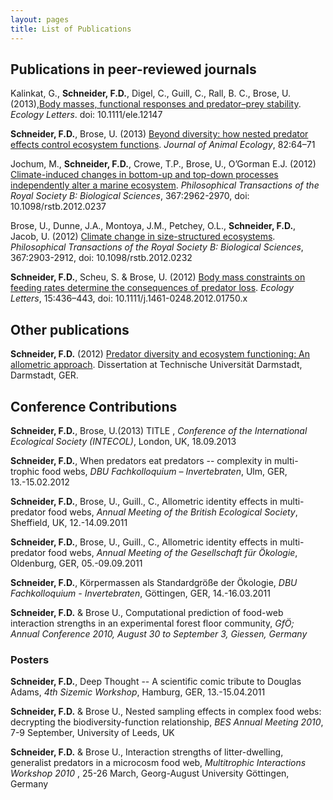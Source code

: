 ```yaml
---
layout: pages
title: List of Publications
---
```


## Publications in peer-reviewed journals

Kalinkat, G., **Schneider, F.D.**, Digel, C., Guill, C., Rall, B. C., Brose, U. (2013),[Body masses, functional responses and predator–prey stability](http://onlinelibrary.wiley.com/doi/10.1111/ele.12147/abstract). *Ecology Letters*. doi: 10.1111/ele.12147

**Schneider, F.D.**, Brose, U. (2013) [Beyond diversity: how nested predator effects control ecosystem functions](http://onlinelibrary.wiley.com/doi/10.1111/1365-2656.12010/full). *Journal of Animal Ecology*, 82:64–71

Jochum, M., **Schneider, F.D.**, Crowe, T.P., Brose, U., O’Gorman E.J. (2012) [Climate-induced changes in bottom-up and top-down processes independently alter a marine ecosystem](http://rstb.royalsocietypu%20blishing.org/content/367/1605/2962.full). *Philosophical Transactions of the Royal Society B: Biological Sciences*, 367:2962-2970, doi: 10.1098/rstb.2012.0237

Brose, U., Dunne, J.A., Montoya, J.M., Petchey, O.L., **Schneider, F.D.**, Jacob, U. (2012) [Climate change in size-structured ecosystems](http://rstb.royalsocietypublishing.org/content/367/1605/2903.full). *Philosophical Transactions of the Royal Society B: Biological Sciences*, 367:2903-2912, doi: 10.1098/rstb.2012.0232

**Schneider, F.D.**, Scheu, S. &amp; Brose, U. (2012) [Body mass constraints on feeding rates determine the consequences of predator loss](http://onlinelibrary.wiley.com/doi/10.1111/j.1461-0248.2012.01750.x/full). *Ecology Letters*, 15:436–443, doi: 10.1111/j.1461-0248.2012.01750.x

## Other publications


**Schneider, F.D.** (2012) [Predator diversity and ecosystem functioning: An allometric approach](http://tuprints.ulb.tu-darmstadt.de/3206/). Dissertation at Technische Universität Darmstadt, Darmstadt, GER.

## Conference Contributions

**Schneider, F.D.**, Brose, U.(2013) TITLE , *Conference of the International Ecological Society (INTECOL)*, London, UK, 18.09.2013 

**Schneider, F.D.**, When predators eat predators -- complexity in multi-trophic food webs, *DBU Fachkolloquium – Invertebraten*, Ulm, GER, 13.-15.02.2012

**Schneider, F.D.**, Brose, U., Guill., C., Allometric identity effects in multi-predator food webs, *Annual Meeting of the British Ecological Society*, Sheffield, UK, 12.-14.09.2011

**Schneider, F.D.**, Brose, U., Guill., C., Allometric identity effects in multi-predator food webs, *Annual Meeting of the Gesellschaft für Ökologie*, Oldenburg, GER, 05.-09.09.2011

**Schneider, F.D.**, Körpermassen als Standardgröße der Ökologie, *DBU Fachkolloquium - Invertebraten*, Göttingen, GER, 14.-16.03.2011

**Schneider, F.D.** & Brose U., Computational prediction of food-web interaction strengths in an experimental forest floor community, *GfÖ; Annual Conference 2010, August 30 to September 3, Giessen, Germany*

### Posters

**Schneider, F.D.**, Deep Thought -- A scientific comic tribute to Douglas Adams, *4th Sizemic Workshop*, Hamburg, GER, 13.-15.04.2011 

**Schneider, F.D.** & Brose U., Nested sampling effects in complex food webs: decrypting the biodiversity-function relationship, *BES Annual Meeting 2010*, 7-9 September, University of Leeds, UK

**Schneider, F.D.** & Brose U., Interaction strengths of litter-dwelling, generalist predators in a microcosm food web, *Multitrophic Interactions Workshop 2010* , 25-26 March, Georg-August University Göttingen, Germany